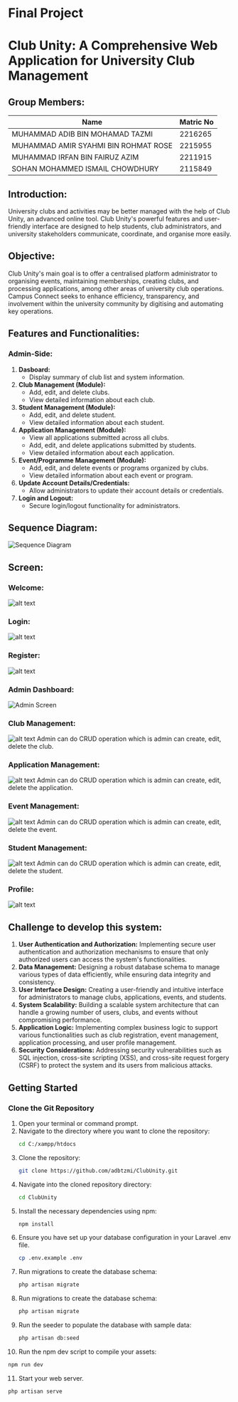 
# Final Project

# Club Unity: A Comprehensive Web Application for University Club Management

## Group Members:
| Name  | Matric No |
| ------------- | ------------- |
| MUHAMMAD ADIB BIN MOHAMAD TAZMI | 2216265 |
| MUHAMMAD AMIR SYAHMI BIN ROHMAT ROSE | 2215955 |
| MUHAMMAD IRFAN BIN FAIRUZ AZIM | 2211915 |
| SOHAN MOHAMMED ISMAIL CHOWDHURY | 2115849 |

## Introduction:
University clubs and activities may be better managed with the help of Club Unity, an advanced online tool. Club Unity's powerful features and user-friendly interface are designed to help students, club administrators, and university stakeholders communicate, coordinate, and organise more easily.

## Objective:
Club Unity's main goal is to offer a centralised platform administrator to organising events, maintaining memberships, creating clubs, and processing applications, among other areas of university club operations. Campus Connect seeks to enhance efficiency, transparency, and involvement within the university community by digitising and automating key operations.

## Features and Functionalities:

### Admin-Side:
1. **Dasboard:**
   - Display summary of club list and system information.
2. **Club Management (Module):**
   - Add, edit, and delete clubs.
   - View detailed information about each club.
3. **Student Management (Module):**
   - Add, edit, and delete student.
   - View detailed information about each student.
4. **Application Management (Module):**
   - View all applications submitted across all clubs.
   - Add, edit, and delete applications submitted by students.
   - View detailed information about each application.
6. **Event/Programme Management (Module):**
   - Add, edit, and delete events or programs organized by clubs.
   - View detailed information about each event or program.
7. **Update Account Details/Credentials:**
   - Allow administrators to update their account details or credentials.
8. **Login and Logout:**
   - Secure login/logout functionality for administrators.


## Sequence Diagram:
![Sequence Diagram](https://github.com/adbtzmi/Project-Proposal/assets/89768879/8975f828-c40d-47d7-9fe4-50b06f7ff7df)


## Screen:

### Welcome:
![alt text](Screnshot/image-3.png)

### Login:
![alt text](Screenshot/image-4.png)

### Register:
![alt text](Screenshot/image-5.png)

### Admin Dashboard:
![Admin Screen]()

### Club Management:
![alt text](Screenshot/image-7.png)
Admin can do CRUD operation which is admin can create, edit, delete the club.

### Application Management:
![alt text](Screenshot/image-8.png)
Admin can do CRUD operation which is admin can create, edit, delete the application.

### Event Management:
![alt text](Screenshot/event.png)
Admin can do CRUD operation which is admin can create, edit, delete the event.

### Student Management:
![alt text](Screenshot/student.png)
Admin can do CRUD operation which is admin can create, edit, delete the student.

### Profile:
![alt text](Screenshot/image.png)


## Challenge to develop this system:
1. **User Authentication and Authorization:** Implementing secure user authentication and authorization mechanisms to ensure that only authorized users can access the system's functionalities.
2. **Data Management:** Designing a robust database schema to manage various types of data efficiently, while ensuring data integrity and consistency.
3. **User Interface Design:** Creating a user-friendly and intuitive interface for administrators to manage clubs, applications, events, and students.
4. **System Scalability:** Building a scalable system architecture that can handle a growing number of users, clubs, and events without compromising performance.
5. **Application Logic:** Implementing complex business logic to support various functionalities such as club registration, event management, application processing, and user profile management.
6. **Security Considerations:** Addressing security vulnerabilities such as SQL injection, cross-site scripting (XSS), and cross-site request forgery (CSRF) to protect the system and its users from malicious attacks.

## Getting Started

### Clone the Git Repository

1. Open your terminal or command prompt.
2. Navigate to the directory where you want to clone the repository:
   ```bash
   cd C:/xampp/htdocs
   ```
3. Clone the repository:
   ```bash
   git clone https://github.com/adbtzmi/ClubUnity.git
   ```
4. Navigate into the cloned repository directory:
   ```bash
   cd ClubUnity
   ```
5. Install the necessary dependencies using npm:
   ```bash
   npm install
   ```
6. Ensure you have set up your database configuration in your Laravel .env file.
   ```bash
   cp .env.example .env
   ```
7. Run migrations to create the database schema:
   ```bash
   php artisan migrate
   ```
8. Run migrations to create the database schema:
   ```bash
   php artisan migrate
   ```
9. Run the seeder to populate the database with sample data:
   ```bash
   php artisan db:seed
   ```
10. Run the npm dev script to compile your assets:
   ```bash
   npm run dev
   ```
11. Start your web server.
   ```bash
   php artisan serve
   ```
